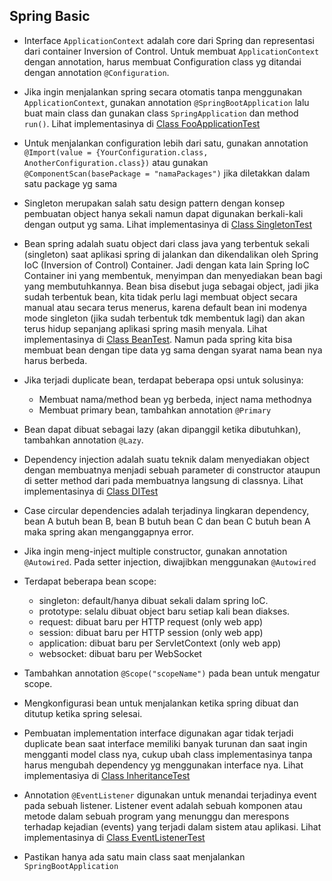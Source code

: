 ## Spring Basic

* Interface `ApplicationContext` adalah core dari Spring dan representasi dari container Inversion of Control. Untuk membuat `ApplicationContext` dengan annotation, harus membuat Configuration class yg ditandai dengan annotation `@Configuration`.
* Jika ingin menjalankan spring secara otomatis tanpa menggunakan `ApplicationContext`, gunakan annotation `@SpringBootApplication` lalu buat main class dan gunakan class `SpringApplication` dan method `run()`. Lihat implementasinya di [Class FooApplicationTest](https://github.com/ichwansh03/spring-basic/blob/main/src/test/java/com/ichwan/basic/FooApplicationTest.java)
* Untuk menjalankan configuration lebih dari satu, gunakan annotation `@Import(value = {YourConfiguration.class, AnotherConfiguration.class})` atau gunakan `@ComponentScan(basePackage = "namaPackages")` jika diletakkan dalam satu package yg sama
* Singleton merupakan salah satu design pattern dengan konsep pembuatan object hanya sekali namun dapat digunakan berkali-kali dengan output yg sama. Lihat implementasinya di [Class SingletonTest](https://github.com/ichwansh03/spring-basic/blob/main/src/test/java/com/ichwan/basic/SingletonTest.java)

* Bean spring adalah suatu object dari class java yang terbentuk sekali (singleton) saat aplikasi spring di jalankan dan dikendalikan oleh Spring IoC (Inversion of Control) Container. Jadi dengan kata lain Spring IoC Container ini yang membentuk, menyimpan dan menyediakan bean bagi yang membutuhkannya. Bean bisa disebut juga sebagai object, jadi jika sudah terbentuk bean, kita tidak perlu lagi membuat object secara manual atau secara terus menerus, karena default bean ini modenya mode singleton (jika sudah terbentuk tdk membentuk lagi) dan akan terus hidup sepanjang aplikasi spring masih menyala. Lihat implementasinya di [Class BeanTest](https://github.com/ichwansh03/spring-basic/blob/main/src/test/java/com/ichwan/basic/BeanTest.java). Namun pada spring kita bisa membuat bean dengan tipe data yg sama dengan syarat nama bean nya harus berbeda.
* Jika terjadi duplicate bean, terdapat beberapa opsi untuk solusinya:
    - Membuat nama/method bean yg berbeda, inject nama methodnya
    - Membuat primary bean, tambahkan annotation `@Primary`
* Bean dapat dibuat sebagai lazy (akan dipanggil ketika dibutuhkan), tambahkan annotation `@Lazy`. 
 
* Dependency injection adalah suatu teknik dalam menyediakan object dengan membuatnya menjadi sebuah parameter di constructor ataupun di setter method dari pada membuatnya langsung di classnya. Lihat implementasinya di [Class DITest](https://github.com/ichwansh03/spring-basic/blob/main/src/test/java/com/ichwan/basic/DITest.java)
* Case circular dependencies adalah terjadinya lingkaran dependency, bean A butuh bean B, bean B butuh bean C dan bean C butuh bean A maka spring akan menganggapnya error.
* Jika ingin meng-inject multiple constructor, gunakan annotation `@Autowired`. Pada setter injection, diwajibkan menggunakan `@Autowired`

* Terdapat beberapa bean scope:
    - singleton: default/hanya dibuat sekali dalam spring IoC.
    - prototype: selalu dibuat object baru setiap kali bean diakses.
    - request: dibuat baru per HTTP request (only web app)
    - session: dibuat baru per HTTP session (only web app)
    - application: dibuat baru per ServletContext (only web app)
    - websocket: dibuat baru per WebSocket 
* Tambahkan annotation `@Scope("scopeName")` pada bean untuk mengatur scope.
* Mengkonfigurasi bean untuk menjalankan ketika spring dibuat dan ditutup ketika spring selesai.

* Pembuatan implementation interface digunakan agar tidak terjadi duplicate bean saat interface memiliki banyak turunan dan saat ingin mengganti model class nya, cukup ubah class implementasinya tanpa harus mengubah dependency yg menggunakan interface nya. Lihat implementasiya di [Class InheritanceTest](https://github.com/ichwansh03/spring-basic/blob/main/src/test/java/com/ichwan/basic/InheritanceTest.java)

* Annotation `@EventListener` digunakan untuk menandai terjadinya event pada sebuah listener. Listener event adalah sebuah komponen atau metode dalam sebuah program yang menunggu dan merespons terhadap kejadian (events) yang terjadi dalam sistem atau aplikasi. Lihat implementasinya di [Class EventListenerTest](https://github.com/ichwansh03/spring-basic/blob/main/src/test/java/com/ichwan/basic/EventListenerTest.java)

* Pastikan hanya ada satu main class saat menjalankan `SpringBootApplication`